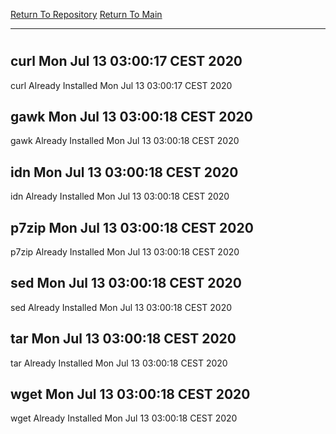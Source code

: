 [Return To Repository](https://github.com/bast69/piholeparser/)
[Return To Main](https://github.com/bast69/piholeparser/blob/master/RecentRunLogs/Mainlog.md)
____________________________________
# 
## curl Mon Jul 13 03:00:17 CEST 2020
curl Already Installed Mon Jul 13 03:00:17 CEST 2020
## gawk Mon Jul 13 03:00:18 CEST 2020
gawk Already Installed Mon Jul 13 03:00:18 CEST 2020
## idn Mon Jul 13 03:00:18 CEST 2020
idn Already Installed Mon Jul 13 03:00:18 CEST 2020
## p7zip Mon Jul 13 03:00:18 CEST 2020
p7zip Already Installed Mon Jul 13 03:00:18 CEST 2020
## sed Mon Jul 13 03:00:18 CEST 2020
sed Already Installed Mon Jul 13 03:00:18 CEST 2020
## tar Mon Jul 13 03:00:18 CEST 2020
tar Already Installed Mon Jul 13 03:00:18 CEST 2020
## wget Mon Jul 13 03:00:18 CEST 2020
wget Already Installed Mon Jul 13 03:00:18 CEST 2020
